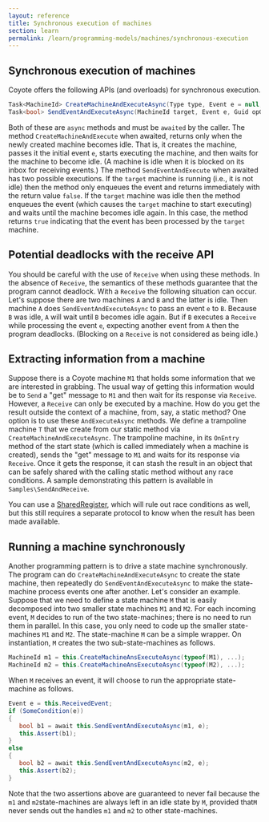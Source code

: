 ```yaml
---
layout: reference
title: Synchronous execution of machines
section: learn
permalink: /learn/programming-models/machines/synchronous-execution
---
```


## Synchronous execution of machines

Coyote offers the following APIs (and overloads) for synchronous execution.

```c#
Task<MachineId> CreateMachineAndExecuteAsync(Type type, Event e = null, Guid opGroupId = default);
Task<bool> SendEventAndExecuteAsync(MachineId target, Event e, Guid opGroupId = default, SendOptions options = null);
```

Both of these are `async` methods and must be `awaited` by the caller. The method
`CreateMachineAndExecute` when awaited, returns only when the newly created machine becomes idle. That
is, it creates the machine, passes it the initial event `e`, starts executing the machine, and then
waits for the machine to become idle. (A machine is idle when it is blocked on its inbox for receiving
events.) The method `SendEventAndExecute` when awaited has two possible executions. If the `target`
machine is running (i.e., it is not idle) then the method only enqueues the event and returns
immediately with the return value `false`. If the `target` machine was idle then the method enqueues
the event (which causes the `target` machine to start executing) and waits until the machine becomes
idle again. In this case, the method returns `true` indicating that the event has been processed by the
`target` machine.

## Potential deadlocks with the receive API

You should be careful with the use of `Receive` when using these methods. In the absence of `Receive`,
the semantics of these methods guarantee that the program cannot deadlock. With a `Receive` the
following situation can occur. Let's suppose there are two machines `A` and `B` and the latter is idle.
Then machine `A` does `SendEventAndExecuteAsync` to pass an event `e` to `B`. Because `B` was idle, `A`
will wait until `B` becomes idle again. But if `B` executes a `Receive` while processing the event `e`,
expecting another event from `A` then the program deadlocks. (Blocking on a `Receive` is not considered
as being idle.)

## Extracting information from a machine

Suppose there is a Coyote machine `M1` that holds some information that we are interested in grabbing.
The usual way of getting this information would be to `Send` a "get" message to `M1` and then wait for
its response via `Receive`. However, a `Receive` can only be executed by a machine. How do you get the
result outside the context of a machine, from, say, a static method? One option is to use these
`AndExecuteAsync` methods. We define a trampoline machine `T` that we create from our static method via
`CreateMachineAndExecuteAsync`. The trampoline machine, in its `OnEntry` method of the start state
(which is called immediately when a machine is created), sends the "get" message to `M1` and waits for
its response via `Receive`. Once it gets the response, it can stash the result in an object that can be
safely shared with the calling static method without any race conditions. A sample demonstrating this
pattern is available in `Samples\SendAndReceive`.

You can use a [SharedRegister](/Coyote/learn/advanced/object-sharing), which will rule out race
conditions as well, but this still requires a separate protocol to know when the result has been made
available.

## Running a machine synchronously

Another programming pattern is to drive a state machine synchronously. The program can do
`CreateMachineAndExecuteAsync` to create the state machine, then repeatedly do
`SendEventAndExecuteAsync` to make the state-machine process events one after another. Let's consider an
example. Suppose that we need to define a state machine `M` that is easily decomposed into two smaller
state machines `M1` and `M2`. For each incoming event, `M` decides to run of the two state-machines;
there is no need to run them in parallel. In this case, you only need to code up the smaller
state-machines `M1` and `M2`. The state-machine `M` can be a simple wrapper. On instantiation, `M`
creates the two sub-state-machines as follows.

```c#
MachineId m1 = this.CreateMachineAnsExecuteAsync(typeof(M1), ...);
MachineId m2 = this.CreateMachineAnsExecuteAsync(typeof(M2), ...);
```

When `M` receives an event, it will choose to run the appropriate state-machine as follows.

```c#
Event e = this.ReceivedEvent;
if (SomeCondition(e))
{
   bool b1 = await this.SendEventAndExecuteAsync(m1, e);
   this.Assert(b1);
}
else
{
   bool b2 = await this.SendEventAndExecuteAsync(m2, e);
   this.Assert(b2);
}
```

Note that the two assertions above are guaranteed to never fail because the `m1` and `m2`state-machines
are always left in an idle state by `M`, provided that`M` never sends out the handles `m1` and `m2` to
other state-machines.
